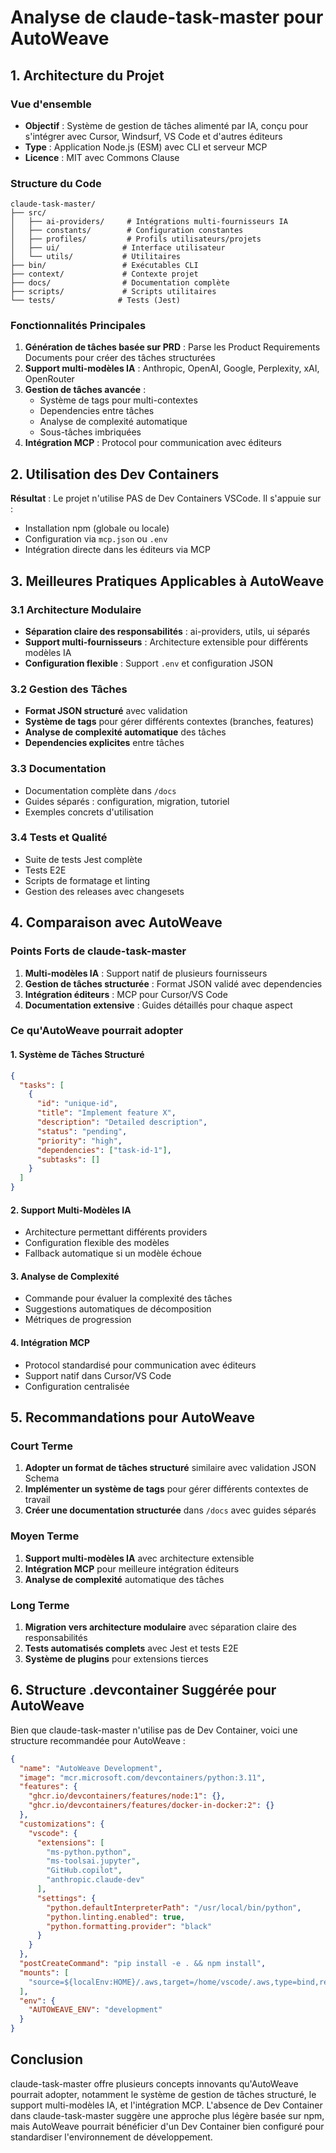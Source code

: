 # Analyse de claude-task-master pour AutoWeave

## 1. Architecture du Projet

### Vue d'ensemble
- **Objectif** : Système de gestion de tâches alimenté par IA, conçu pour s'intégrer avec Cursor, Windsurf, VS Code et d'autres éditeurs
- **Type** : Application Node.js (ESM) avec CLI et serveur MCP
- **Licence** : MIT avec Commons Clause

### Structure du Code
```
claude-task-master/
├── src/
│   ├── ai-providers/     # Intégrations multi-fournisseurs IA
│   ├── constants/        # Configuration constantes
│   ├── profiles/         # Profils utilisateurs/projets
│   ├── ui/              # Interface utilisateur
│   └── utils/           # Utilitaires
├── bin/                 # Exécutables CLI
├── context/             # Contexte projet
├── docs/                # Documentation complète
├── scripts/             # Scripts utilitaires
└── tests/              # Tests (Jest)
```

### Fonctionnalités Principales
1. **Génération de tâches basée sur PRD** : Parse les Product Requirements Documents pour créer des tâches structurées
2. **Support multi-modèles IA** : Anthropic, OpenAI, Google, Perplexity, xAI, OpenRouter
3. **Gestion de tâches avancée** : 
   - Système de tags pour multi-contextes
   - Dependencies entre tâches
   - Analyse de complexité automatique
   - Sous-tâches imbriquées
4. **Intégration MCP** : Protocol pour communication avec éditeurs

## 2. Utilisation des Dev Containers

**Résultat** : Le projet n'utilise PAS de Dev Containers VSCode. Il s'appuie sur :
- Installation npm (globale ou locale)
- Configuration via `mcp.json` ou `.env`
- Intégration directe dans les éditeurs via MCP

## 3. Meilleures Pratiques Applicables à AutoWeave

### 3.1 Architecture Modulaire
- **Séparation claire des responsabilités** : ai-providers, utils, ui séparés
- **Support multi-fournisseurs** : Architecture extensible pour différents modèles IA
- **Configuration flexible** : Support `.env` et configuration JSON

### 3.2 Gestion des Tâches
- **Format JSON structuré** avec validation
- **Système de tags** pour gérer différents contextes (branches, features)
- **Analyse de complexité automatique** des tâches
- **Dependencies explicites** entre tâches

### 3.3 Documentation
- Documentation complète dans `/docs`
- Guides séparés : configuration, migration, tutoriel
- Exemples concrets d'utilisation

### 3.4 Tests et Qualité
- Suite de tests Jest complète
- Tests E2E
- Scripts de formatage et linting
- Gestion des releases avec changesets

## 4. Comparaison avec AutoWeave

### Points Forts de claude-task-master
1. **Multi-modèles IA** : Support natif de plusieurs fournisseurs
2. **Gestion de tâches structurée** : Format JSON validé avec dependencies
3. **Intégration éditeurs** : MCP pour Cursor/VS Code
4. **Documentation extensive** : Guides détaillés pour chaque aspect

### Ce qu'AutoWeave pourrait adopter

#### 1. Système de Tâches Structuré
```json
{
  "tasks": [
    {
      "id": "unique-id",
      "title": "Implement feature X",
      "description": "Detailed description",
      "status": "pending",
      "priority": "high",
      "dependencies": ["task-id-1"],
      "subtasks": []
    }
  ]
}
```

#### 2. Support Multi-Modèles IA
- Architecture permettant différents providers
- Configuration flexible des modèles
- Fallback automatique si un modèle échoue

#### 3. Analyse de Complexité
- Commande pour évaluer la complexité des tâches
- Suggestions automatiques de décomposition
- Métriques de progression

#### 4. Intégration MCP
- Protocol standardisé pour communication avec éditeurs
- Support natif dans Cursor/VS Code
- Configuration centralisée

## 5. Recommandations pour AutoWeave

### Court Terme
1. **Adopter un format de tâches structuré** similaire avec validation JSON Schema
2. **Implémenter un système de tags** pour gérer différents contextes de travail
3. **Créer une documentation structurée** dans `/docs` avec guides séparés

### Moyen Terme
1. **Support multi-modèles IA** avec architecture extensible
2. **Intégration MCP** pour meilleure intégration éditeurs
3. **Analyse de complexité** automatique des tâches

### Long Terme
1. **Migration vers architecture modulaire** avec séparation claire des responsabilités
2. **Tests automatisés complets** avec Jest et tests E2E
3. **Système de plugins** pour extensions tierces

## 6. Structure .devcontainer Suggérée pour AutoWeave

Bien que claude-task-master n'utilise pas de Dev Container, voici une structure recommandée pour AutoWeave :

```json
{
  "name": "AutoWeave Development",
  "image": "mcr.microsoft.com/devcontainers/python:3.11",
  "features": {
    "ghcr.io/devcontainers/features/node:1": {},
    "ghcr.io/devcontainers/features/docker-in-docker:2": {}
  },
  "customizations": {
    "vscode": {
      "extensions": [
        "ms-python.python",
        "ms-toolsai.jupyter",
        "GitHub.copilot",
        "anthropic.claude-dev"
      ],
      "settings": {
        "python.defaultInterpreterPath": "/usr/local/bin/python",
        "python.linting.enabled": true,
        "python.formatting.provider": "black"
      }
    }
  },
  "postCreateCommand": "pip install -e . && npm install",
  "mounts": [
    "source=${localEnv:HOME}/.aws,target=/home/vscode/.aws,type=bind,readonly"
  ],
  "env": {
    "AUTOWEAVE_ENV": "development"
  }
}
```

## Conclusion

claude-task-master offre plusieurs concepts innovants qu'AutoWeave pourrait adopter, notamment le système de gestion de tâches structuré, le support multi-modèles IA, et l'intégration MCP. L'absence de Dev Container dans claude-task-master suggère une approche plus légère basée sur npm, mais AutoWeave pourrait bénéficier d'un Dev Container bien configuré pour standardiser l'environnement de développement.